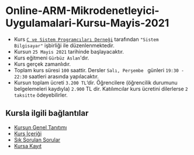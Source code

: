 # Online-ARM-Mikrodenetleyici-Uygulamalari-Kursu-Mayis-2021
+ Kurs [`C ve Sistem Programcıları Derneği`](http://www.csystem.org/) tarafından `"Sistem Bilgisayar"` işbirliği ile düzenlenmektedir.
+ Kursun `25 Mayis 2021` tarihinde başlayacaktır.
+ Kurs eğitmeni `Gürbüz Aslan`'dır.
+ Kurs gerçek zamanlıdır.
+ Toplam kurs süresi `100` saattir. Dersler `Salı, Perşembe ` günleri `19:30 - 22:30` saatleri arasında yapılacaktır.
+ Kursun toplam ücreti `3.200 TL`‘dir. Öğrencilere (öğrencilik durumunu belgelemeleri kaydıyla) `2.900` TL dir. Katılımcılar kurs ücretini dilerlerse `2 taksitte` ödeyebilirler.

## Kursla ilgili bağlantılar
+ [Kursun Genel Tanıtımı](https://github.com/CSD-1993/Online-Unix-Linux-Sistem-Programlama-Kursu-/blob/master/kurs_tanitimi.md)
+ [Kurs İçeriği](https://github.com/CSD-1993/Online-Unix-Linux-Sistem-Programlama-Kursu-/blob/master/kurs_icerigi.md)
+ [Sık Sorulan Sorular](https://github.com/CSD-1993/Online-Unix-Linux-Sistem-Programlama-Kursu-/blob/master/sss.md)
+ [Kursa Kayıt](https://zoom.us/meeting/register/v5Qld--oqD0rVJfrvoJARlKBjXL6DywZAQ)
